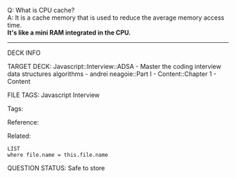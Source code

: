 Q: What is CPU cache?  
A: It is a cache memory that is used to reduce the average memory access time.  
**It's like a mini RAM integrated in the CPU.**


---

DECK INFO

TARGET DECK: Javascript::Interview::ADSA - Master the coding interview data structures algorithms - andrei neagoie::Part I - Content::Chapter 1 - Content

FILE TAGS: Javascript Interview

Tags:

Reference:

Related:

```dataview
LIST
where file.name = this.file.name
```

QUESTION STATUS: Safe to store